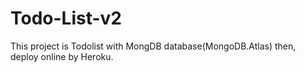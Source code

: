 # Todo-List-v2
This project is Todolist with MongDB database(MongoDB.Atlas) then, deploy online by Heroku.
